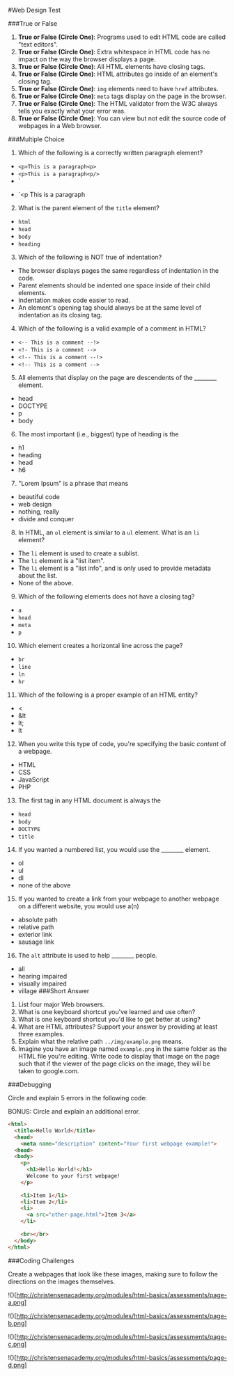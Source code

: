 #Web Design Test

###True or False
1. **True or False (Circle One)**: Programs used to edit HTML code are called "text editors".
2. **True or False (Circle One)**: Extra whitespace in HTML code has no impact on the way the browser displays a page.
3. **True or False (Circle One)**: All HTML elements have closing tags.
4. **True or False (Circle One)**: HTML attributes go inside of an element's closing tag.
5. **True or False (Circle One)**: `img` elements need to have `href` attributes.
6. **True or False (Circle One)**: `meta` tags display on the page in the browser.
7. **True or False (Circle One)**: The HTML validator from the W3C always tells you exactly what your error was.
7. **True or False (Circle One)**: You can view but not edit the source code of webpages in a Web browser.

###Multiple Choice
1. Which of the following is a correctly written paragraph element?
  * `<p>This is a paragraph<p>`
  * `<p>This is a paragraph<p/>`
  * `<p content="This is a pragraph">
  * `<p This is a paragraph</p>
2. What is the parent element of the `title` element?
  * `html`
  * `head`
  * `body`
  * `heading`
3. Which of the following is NOT true of indentation?
  * The browser displays pages the same regardless of indentation in the code.
  * Parent elements should be indented one space inside of their child elements.
  * Indentation makes code easier to read.
  * An element's opening tag should always be at the same level of indentation as its closing tag.
4. Which of the following is a valid example of a comment in HTML?
  * `<-- This is a comment --!>`
  * `<!- This is a comment -->`
  * `<!-- This is a comment --!>`
  * `<!-- This is a comment -->`
5. All elements that display on the page are descendents of the ________ element.
  * head
  * DOCTYPE
  * p
  * body
6. The most important (i.e., biggest) type of heading is the
  * h1
  * heading
  * head
  * h6
7. "Lorem Ipsum" is a phrase that means
  * beautiful code
  * web design
  * nothing, really
  * divide and conquer
8. In HTML, an `ol` element is similar to a `ul` element. What is an `li` element?
  * The `li` element is used to create a sublist.
  * The `li` element is a "list item".
  * The `li` element is a "list info", and is only used to provide metadata about the list.
  * None of the above.
9. Which of the following elements does not have a closing tag?
  * `a`
  * `head`
  * `meta`
  * `p`
10. Which element creates a horizontal line across the page?
  * `br`
  * `line`
  * `ln`
  * `hr`
11. Which of the following is a proper example of an HTML entity?
  * &lt;
  * &lt
  * lt;
  * lt
12. When you write this type of code, you're specifying the basic *content* of a webpage.
  * HTML
  * CSS
  * JavaScript
  * PHP
13. The first tag in any HTML document is always the
  * `head`
  * `body`
  * `DOCTYPE`
  * `title`
14. If you wanted a numbered list, you would use the ________ element.
  * ol
  * ul
  * dl
  * none of the above
15. If you wanted to create a link from your webpage to another webpage on a different website, you would use a(n)
  * absolute path
  * relative path
  * exterior link
  * sausage link
16. The `alt` attribute is used to help ________ people.
  * all
  * hearing impaired
  * visually impaired
  * village
###Short Answer
1. List four major Web browsers.
2. What is one keyboard shortcut you've learned and use often?
3. What is one keyboard shortcut you'd like to get better at using?
4. What are HTML attributes? Support your answer by providing at least three examples.
5. Explain what the relative path `../img/example.png` means.
6. Imagine you have an image named `example.png` in the same folder as the HTML file you're editing. Write code to display that image on the page such that if the viewer of the page clicks on the image, they will be taken to google.com.

###Debugging

Circle and explain 5 errors in the following code:

BONUS: Circle and explain an additional error.

```html
<html>
  <title>Hello World</title>
  <head>
    <meta name="description" content="Your first webpage example!">
  <head>
  <body>
    <p>
      <h1>Hello World!</h1>
      Welcome to your first webpage!
    </p>
    
    <li>Item 1</li>
    <li>Item 2</li>
    <li>
      <a src="other-page.html">Item 3</a>
    </li>
    
    <br></br>
  </body>
</html>
```

###Coding Challenges

Create a webpages that look like these images, making sure to follow the directions on the images themselves.

!()[http://christensenacademy.org/modules/html-basics/assessments/page-a.png]

!()[http://christensenacademy.org/modules/html-basics/assessments/page-b.png]

!()[http://christensenacademy.org/modules/html-basics/assessments/page-c.png]

!()[http://christensenacademy.org/modules/html-basics/assessments/page-d.png]